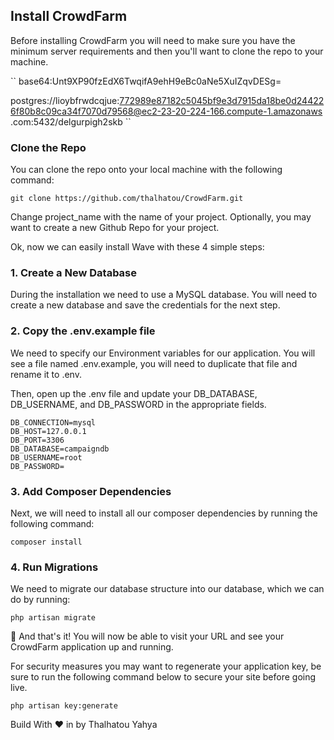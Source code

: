 ## Install CrowdFarm
Before installing CrowdFarm you will need to make sure you have the minimum server requirements and then you'll want to clone the repo to your machine.

``
base64:Unt9XP90fzEdX6TwqifA9ehH9eBc0aNe5XuIZqvDESg=

postgres://lioybfrwdcqjue:772989e87182c5045bf9e3d7915da18be0d244226f80b8c09ca34f7070d79568@ec2-23-20-224-166.compute-1.amazonaws
.com:5432/delgurpigh2skb
``
### Clone the Repo
You can clone the repo onto your local machine with the following command:

```
git clone https://github.com/thalhatou/CrowdFarm.git

 ```

Change project_name with the name of your project. Optionally, you may want to create a new Github Repo for your project.

Ok, now we can easily install Wave with these 4 simple steps:

### 1. Create a New Database
During the installation we need to use a MySQL database. You will need to create a new database and save the credentials for the next step.

### 2. Copy the .env.example file
We need to specify our Environment variables for our application. You will see a file named .env.example, you will need to duplicate that file and rename it to .env.

Then, open up the .env file and update your DB_DATABASE, DB_USERNAME, and DB_PASSWORD in the appropriate fields.
```
DB_CONNECTION=mysql
DB_HOST=127.0.0.1
DB_PORT=3306
DB_DATABASE=campaigndb
DB_USERNAME=root
DB_PASSWORD=
```

### 3. Add Composer Dependencies
Next, we will need to install all our composer dependencies by running the following command:

```
composer install
```
### 4. Run Migrations 
We need to migrate our database structure into our database, which we can do by running:

```
php artisan migrate
```

🎉 And that's it! You will now be able to visit your URL and see your CrowdFarm application up and running.

For security measures you may want to regenerate your application key, be sure to run the following command below to secure your site before going live.
```
php artisan key:generate
```
Build With  ❤️ in by Thalhatou Yahya
